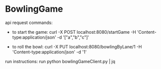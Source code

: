 # BowlingGame

api request commands:
* to start the game:
curl -X POST localhost:8080/startGame -H 'Content-type:application/json' -d '["a","b","c"]'

* to roll the bowl:
curl -X PUT localhost:8080/bowlingByLane/1 -H 'Content-type:application/json' -d '1'

run instructions:
run python bowlingGameClient.py | jq
